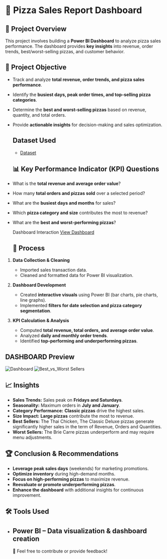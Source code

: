 #  🍕 Pizza Sales Report Dashboard  

## 📌 Project Overview  
This project involves building a **Power BI Dashboard** to analyze pizza sales performance. The dashboard provides **key insights** into revenue, order trends, best/worst-selling pizzas, and customer behavior.  

## 🎯 Project Objective  
- Track and analyze **total revenue, order trends, and pizza sales performance**.  
- Identify the **busiest days, peak order times, and top-selling pizza categories**.  
- Determine the **best and worst-selling pizzas** based on revenue, quantity, and total orders.  
- Provide **actionable insights** for decision-making and sales optimization.

  ## Dataset Used
  - <a href="https://github.com/ashishkmr0205/Pizza-Sales-Report-Dashboard/blob/main/pizza_sales_excel_file.xlsx">Dataset</a>

  ## 📊 Key Performance Indicator (KPI) Questions  
- What is the **total revenue and average order value**?  
- How many **total orders and pizzas sold** over a selected period?  
- What are the **busiest days and months** for sales?  
- Which **pizza category and size** contributes the most to revenue?  
- What are the **best and worst-performing pizzas**?

  Dashboard Interaction <a href="https://github.com/ashishkmr0205/Pizza-Sales-Report-Dashboard/blob/main/pizza_sale_project.pbix">View Dashboard</a>

  ## 🔄 Process  
1. **Data Collection & Cleaning**  
   - Imported sales transaction data.  
   - Cleaned and formatted data for Power BI visualization.  

2. **Dashboard Development**  
   - Created **interactive visuals** using Power BI (bar charts, pie charts, line graphs).  
   - Implemented **filters for date selection and pizza category segmentation**.  

3. **KPI Calculation & Analysis**  
   - Computed **total revenue, total orders, and average order value**.  
   - Analyzed **daily and monthly order trends**.  
   - Identified **top-performing and underperforming pizzas**. 

## DASHBOARD Preview
![Dashboard](https://github.com/user-attachments/assets/b40e2b07-50d1-445e-897c-7bea8907704d)
![Best_vs_Worst Sellers](https://github.com/user-attachments/assets/9b030d85-d907-4e03-b4ed-b88995da6adf)

## 📈 Insights  
- **Sales Trends:** Sales peak on **Fridays and Saturdays**.  
- **Seasonality:** Maximum orders in **July and January**.  
- **Category Performance:** **Classic pizzas** drive the highest sales.  
- **Size Impact:** **Large pizzas** contribute the most to revenue.  
- **Best Sellers:** The Thai Chicken, The Classic Deluxe pizzas  generate significantly higher sales in the term of Revenue, Orders and Quantities.  
- **Worst Sellers:** The Brie Carre pizzas underperform and may require menu adjustments.  

## 🏆 Conclusion & Recommendations  
- **Leverage peak sales days** (weekends) for marketing promotions.  
- **Optimize inventory** during high-demand months.  
- **Focus on high-performing pizzas** to maximize revenue.  
- **Reevaluate or promote underperforming pizzas**.  
- **Enhance the dashboard** with additional insights for continuous improvement.  

## 🛠️ Tools Used  
- **Power BI** – Data visualization & dashboard creation
  ----

  🚀 Feel free to contribute or provide feedback!





